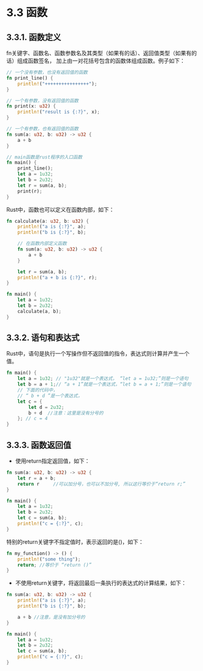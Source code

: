 # 3.3 函数

## 3.3.1. 函数定义

fn关键字、函数名、函数参数名及其类型（如果有的话）、返回值类型（如果有的话）组成函数签名， 加上由一对花括号包含的函数体组成函数。例子如下：
```Rust
// 一个没有参数，也没有返回值的函数
fn print_line() {
    println!("++++++++++++++++");
}

// 一个有参数，没有返回值的函数
fn print(x: u32) {
    println!("result is {:?}", x);
}

// 一个有参数，也有返回值的函数
fn sum(a: u32, b: u32) -> u32 {
    a + b
}

// main函数是rust程序的入口函数
fn main() {
    print_line();
    let a = 1u32;
    let b = 2u32;
    let r = sum(a, b);
    print(r);
}
```

Rust中，函数也可以定义在函数内部，如下：
```Rust
fn calculate(a: u32, b: u32) {
    println!("a is {:?}", a);
    println!("b is {:?}", b);

    // 在函数内部定义函数
    fn sum(a: u32, b: u32) -> u32 {
        a + b
    }

    let r = sum(a, b);
    println!("a + b is {:?}", r);
}

fn main() {
    let a = 1u32;
    let b = 2u32;
    calculate(a, b);
}
```

## 3.3.2. 语句和表达式

Rust中，语句是执行一个写操作但不返回值的指令，表达式则计算并产生一个值。
```Rust
fn main() {
    let a = 1u32; // "1u32"就是一个表达式， “let a = 1u32;”则是一个语句
    let b = a + 1;// “a + 1”就是一个表达式，“let b = a + 1;”则是一个语句
    // 下面的代码中，
    // “ b + d ”是一个表达式，
    let c = {
        let d = 2u32;
        b + d  //注意：这里是没有分号的
    }; // c = 4
}
```

## 3.3.3. 函数返回值

- 使用return指定返回值，如下：
```Rust
fn sum(a: u32, b: u32) -> u32 {
    let r = a + b;
    return r     //可以加分号，也可以不加分号, 所以这行等价于“return r;”
}

fn main() {
    let a = 1u32;
    let b = 2u32;
    let c = sum(a, b);
    println!("c = {:?}", c);
}
```

特别的return关键字不指定值时，表示返回的是()，如下：
```Rust
fn my_function() -> () {
    println!("some thing");
    return; //等价于 “return ()”
}
```

- 不使用return关键字，将返回最后一条执行的表达式的计算结果，如下：
```Rust
fn sum(a: u32, b: u32) -> u32 {
    println!("a is {:?}", a);
    println!("b is {:?}", b);

    a + b //注意，是没有加分号的
}

fn main() {
    let a = 1u32;
    let b = 2u32;
    let c = sum(a, b);
    println!("c = {:?}", c);
}
```
